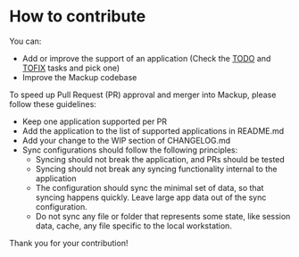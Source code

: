 # How to contribute

You can:

- Add or improve the support of an application (Check the [TODO](https://github.com/lra/mackup/labels/TODO) and [TOFIX](https://github.com/lra/mackup/labels/TOFIX) tasks and pick one)
- Improve the Mackup codebase

To speed up Pull Request (PR) approval and merger into Mackup, please follow these guidelines:

- Keep one application supported per PR
- Add the application to the list of supported applications in README.md
- Add your change to the WIP section of CHANGELOG.md
- Sync configurations should follow the following principles:
  - Syncing should not break the application, and PRs should be tested
  - Syncing should not break any syncing functionality internal to the application
  - The configuration should sync the minimal set of data, so that syncing happens quickly. Leave large app data out of the sync configuration.
  - Do not sync any file or folder that represents some state, like session data, cache, any file specific to the local workstation.

Thank you for your contribution!

